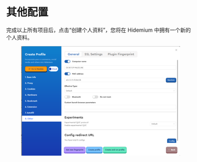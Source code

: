 # 其他配置

完成以上所有项目后，点击“创建个人资料”，您将在 Hidemium 中拥有一个新的个人资料。

<figure><img src="../.gitbook/assets/image (121).png" alt=""><figcaption></figcaption></figure>
